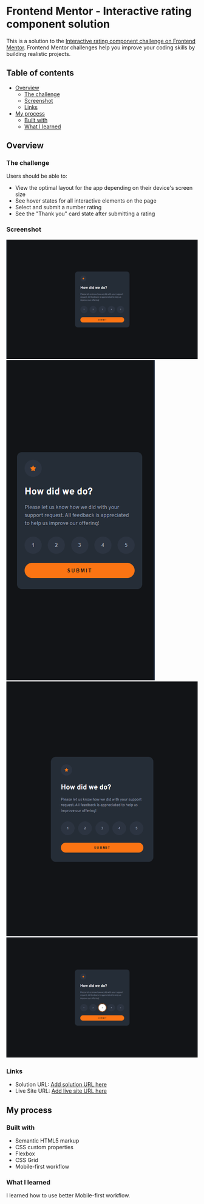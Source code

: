 # Frontend Mentor - Interactive rating component solution

This is a solution to the [Interactive rating component challenge on Frontend Mentor](https://www.frontendmentor.io/challenges/interactive-rating-component-koxpeBUmI). Frontend Mentor challenges help you improve your coding skills by building realistic projects.

## Table of contents

- [Overview](#overview)
  - [The challenge](#the-challenge)
  - [Screenshot](#screenshot)
  - [Links](#links)
- [My process](#my-process)
  - [Built with](#built-with)
  - [What I learned](#what-i-learned)

## Overview

### The challenge

Users should be able to:

- View the optimal layout for the app depending on their device's screen size
- See hover states for all interactive elements on the page
- Select and submit a number rating
- See the "Thank you" card state after submitting a rating

### Screenshot

![](./screenshots/desktop.png)
![](./screenshots/mobile.png)
![](./screenshots/tablet.png)
![](./screenshots/active.png)

### Links

- Solution URL: [Add solution URL here](https://github.com/tortiman/interactive_rating_component)
- Live Site URL: [Add live site URL here](https://tortiman.github.io/interactive_rating_component/)

## My process

### Built with

- Semantic HTML5 markup
- CSS custom properties
- Flexbox
- CSS Grid
- Mobile-first workflow

### What I learned

I learned how to use better Mobile-first workflow.
